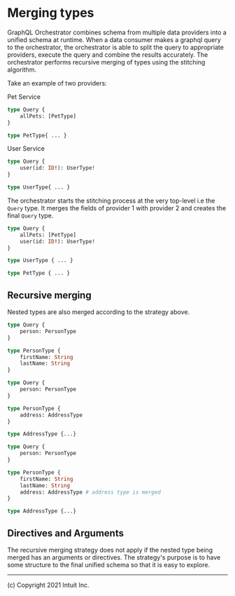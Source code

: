 # Merging types

GraphQL Orchestrator combines schema from multiple data providers into a unified schema at runtime. When a data consumer
makes a graphql query to the orchestrator, the orchestrator is able to split the query to appropriate providers, execute
the query and combine the results accurately. The orchestrator performs recursive merging of types using the stitching
algorithm.

Take an example of two providers:

Pet Service
```graphql
type Query {
    allPets: [PetType]
}

type PetType{ ... }
```

User Service
```graphql
type Query {
    user(id: ID!): UserType!
}

type UserType{ ... }
```

The orchestrator starts the stitching process at the very top-level i.e the `Query` type. It merges the fields of
provider 1 with provider 2 and creates the final `Query` type.

```graphql
type Query {
    allPets: [PetType]
    user(id: ID!): UserType!
}

type UserType { ... }

type PetType { ... }
```

## Recursive merging

Nested types are also merged according to the strategy above.

```graphql
type Query {
    person: PersonType
}

type PersonType {
    firstName: String
    lastName: String
}
```
```graphql
type Query {
    person: PersonType
}

type PersonType {
    address: AddressType
}

type AddressType {...}
```

```graphql
type Query {
    person: PersonType
}

type PersonType {
    firstName: String
    lastName: String
    address: AddressType # address type is merged
}

type AddressType {...}
```

## Directives and Arguments

The recursive merging strategy does not apply if the nested type being merged has an arguments or directives. The strategy's purpose
is to have some structure to the final unified schema so that it is easy to explore.

------------------------------
(c) Copyright 2021 Intuit Inc.